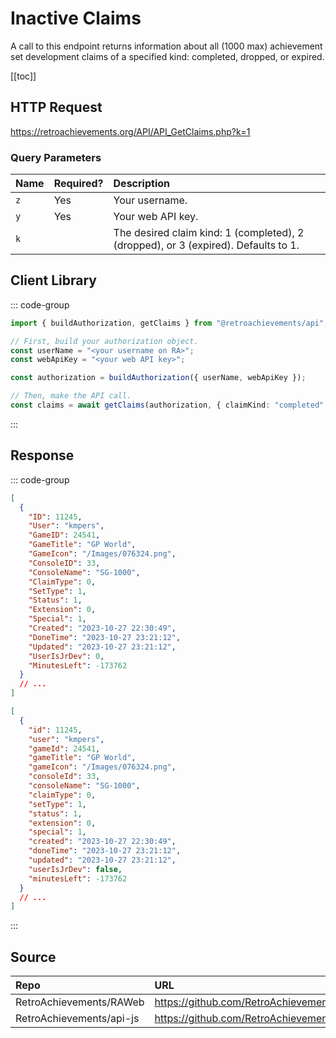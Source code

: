 <script setup>
import SampleRequest from '../../components/SampleRequest.vue';
</script>

# Inactive Claims

A call to this endpoint returns information about all (1000 max) achievement set development claims of a specified kind: completed, dropped, or expired.

[[toc]]

## HTTP Request

<SampleRequest httpVerb="GET">https://retroachievements.org/API/API_GetClaims.php?k=1</SampleRequest>

### Query Parameters

| Name | Required? | Description                                                                        |
| :--- | :-------- | :--------------------------------------------------------------------------------- |
| `z`  | Yes       | Your username.                                                                     |
| `y`  | Yes       | Your web API key.                                                                  |
| `k`  |           | The desired claim kind: 1 (completed), 2 (dropped), or 3 (expired). Defaults to 1. |

## Client Library

::: code-group

```ts [NodeJS]
import { buildAuthorization, getClaims } from "@retroachievements/api";

// First, build your authorization object.
const userName = "<your username on RA>";
const webApiKey = "<your web API key>";

const authorization = buildAuthorization({ userName, webApiKey });

// Then, make the API call.
const claims = await getClaims(authorization, { claimKind: "completed" });
```

:::

## Response

::: code-group

```json [HTTP Response]
[
  {
    "ID": 11245,
    "User": "kmpers",
    "GameID": 24541,
    "GameTitle": "GP World",
    "GameIcon": "/Images/076324.png",
    "ConsoleID": 33,
    "ConsoleName": "SG-1000",
    "ClaimType": 0,
    "SetType": 1,
    "Status": 1,
    "Extension": 0,
    "Special": 1,
    "Created": "2023-10-27 22:30:49",
    "DoneTime": "2023-10-27 23:21:12",
    "Updated": "2023-10-27 23:21:12",
    "UserIsJrDev": 0,
    "MinutesLeft": -173762
  }
  // ...
]
```

```json [NodeJS]
[
  {
    "id": 11245,
    "user": "kmpers",
    "gameId": 24541,
    "gameTitle": "GP World",
    "gameIcon": "/Images/076324.png",
    "consoleId": 33,
    "consoleName": "SG-1000",
    "claimType": 0,
    "setType": 1,
    "status": 1,
    "extension": 0,
    "special": 1,
    "created": "2023-10-27 22:30:49",
    "doneTime": "2023-10-27 23:21:12",
    "updated": "2023-10-27 23:21:12",
    "userIsJrDev": false,
    "minutesLeft": -173762
  }
  // ...
]
```

:::

## Source

| Repo                     | URL                                                                                 |
| :----------------------- | :---------------------------------------------------------------------------------- |
| RetroAchievements/RAWeb  | https://github.com/RetroAchievements/RAWeb/blob/master/public/API/API_GetClaims.php |
| RetroAchievements/api-js | https://github.com/RetroAchievements/api-js/blob/main/src/feed/getClaims.ts         |
